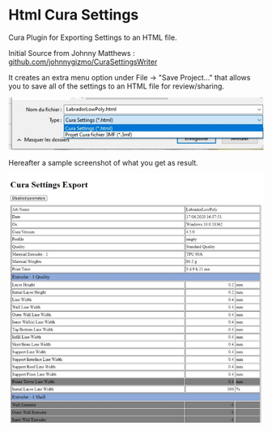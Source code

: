 # Html Cura Settings
Cura Plugin for Exporting Settings to an HTML file.

Initial Source from Johnny Matthews :  [github.com/johnnygizmo/CuraSettingsWriter](https://github.com/johnnygizmo/CuraSettingsWriter)

It creates an extra menu option under File -> "Save Project..." that allows you to save all of the settings to an HTML file for review/sharing. 

![Menu](./help/menu.jpg)

Hereafter a sample screenshot of what you get as result.

![rapport](./help/rapport.jpg)
